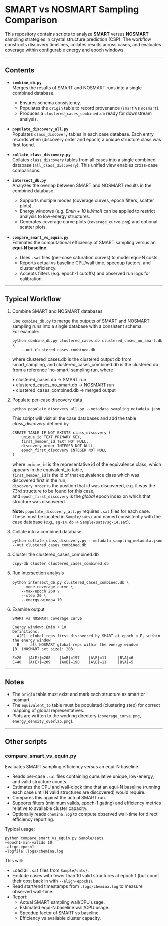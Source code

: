 # SMART vs NOSMART Sampling Comparison

This repository contains scripts to analyze **SMART** versus **NOSMART** sampling strategies in crystal structure prediction (CSP). The workflow constructs discovery timelines, collates results across cases, and evaluates coverage within configurable energy and epoch windows.  

---

## Contents

- **`combine_db.py`**  
  Merges the results of SMART and NOSMART runs into a single combined database.  
  - Ensures schema consistency.  
  - Populates the `origin` table to record provenance (`smart` vs `nosmart`).  
  - Produces a `clustered_cases_combined.db` ready for downstream analysis.  

- **`populate_discovery_all.py`**  
  Populates `class_discovery` tables in each case database. Each entry records when (discovery order and epoch) a unique structure class was first found.  

- **`collate_class_discovery.py`**  
  Collates `class_discovery` tables from all cases into a single combined database (`all_class_discovery`). This unified view enables cross-case comparisons.  

- **`intersect_db.py`**  
  Analyzes the overlap between SMART and NOSMART results in the combined database.  
  - Supports multiple modes (coverage curves, epoch filters, scatter plots).  
  - Energy windows (e.g. *Emin + 10 kJ/mol*) can be applied to restrict analysis to low-energy structures.  
  - Generates coverage curve plots (`coverage_curve.png`) and optional scatter plots.  

- **`compare_smart_vs_equin.py`**  
  Estimates the computational efficiency of SMART sampling versus an **equi-N baseline**.  
  - Uses `.sat` files (per-case saturation curves) to model equi-N costs.  
  - Reports actual vs baseline CPU/wall time, speedup factors, and cluster efficiency.  
  - Accepts filters (e.g. epoch-1 cutoffs) and observed run logs for calibration.  

---

## Typical Workflow

1. Combine SMART and NOSMART databases  

   Use `combine_db.py` to merge the outputs of SMART and NOSMART sampling runs into a single database with a consistent schema.  
   For example:  

    ```
    python combine_db.py clustered_cases.db clustered_cases_no_smart.db \
        --out clustered_cases_combined.db
    ```

    where clustered_cases.db is the clustered output db from smart_sampling, and clustered_cases_combined.db is the 
    clustered db from a reference 'no-smart' sampling run, where

    • clustered_cases.db → SMART run  
    • clustered_cases_no_smart.db → NOSMART run  
    • clustered_cases_combined.db → merged output  

2. Populate per-case discovery data  

    ```
    python populate_discovery_all.py --metadata sampling_metadata.json
    ```

    This script will visit all the case databases and add the table *class_discovery* defined by

    ```
    CREATE TABLE IF NOT EXISTS class_discovery (
        unique_id TEXT PRIMARY KEY,
        first_member_id TEXT NOT NULL,
        discovery_order INTEGER NOT NULL,
        epoch_first_discovery INTEGER NOT NULL
    )
    ```

    where `unique_id` is the representative id of the equivalence class, which appears in the equivalent_to table,  
    `first_member_id` is the id of that equivalence class which was discovered first in the run,  
    `discovery_order` is the position that id was discovered, e.g. it was the 73rd structure to be found for this case,  
    and `epoch_first_discovery` is the *global* epoch index on which that structure was discovered.  

    **Note:** `populate_discovery_all.py` requires `.sat` files for each case.  
    These must be located in `Sample/sats/` and named consistently with the case database (e.g., `sg-14.db` → `Sample/sats/sg-14.sat`).  

3. Collate into a combined database  

    ```
    python collate_class_discovery.py --metadata sampling_metadata.json --out clustered_cases_combined.db
    ```

4. Cluster the clustered_cases_combined.db  

    ```
    cspy-db cluster clustered_cases_combined.db
    ```

5. Run intersection analysis  

    ```
    python intersect_db.py clustered_cases_combined.db \
        --mode coverage_curve \
        --max-epoch 260 \
        --step 20 \
        --energy-window 10
    ```

6. Examine output  

    ```
    SMART vs NOSMART coverage curve
    ----------------------------------
    Energy window: Emin + 10
    Definitions:
      A(E): global reps first discovered by SMART at epoch ≤ E, within the energy window
      B   : all NOSMART global reps within the energy window
    |B| (NOSMART set size): 203

    E=20   |A(E)|=208    |A∩B|=197    |A\B|=11     |B\A|=6
    E=40   |A(E)|=209    |A∩B|=198    |A\B|=11     |B\A|=5
    ```

---

## Notes

- The `origin` table must exist and mark each structure as smart or nosmart.  
- The `equivalent_to` table must be populated (clustering step) for correct mapping of global representatives.  
- Plots are written to the working directory (`coverage_curve.png`, `energy_density_overlap.png`).  

---

## Other scripts

### compare_smart_vs_equin.py

Evaluates SMART sampling efficiency versus an equi-N baseline.  

- Reads per-case `.sat` files containing cumulative unique, low-energy, and valid structure counts.  
- Estimates the CPU and wall-clock time that an equi-N baseline (running each case until N valid structures are discovered) would require.  
- Compares this against the actual SMART run.  
- Supports filters (minimum valids, epoch-1 gating) and efficiency metrics relative to available cluster capacity.  
- Optionally reads `chemina.log` to compute observed wall-time for direct efficiency reporting.  

Typical usage:  

```
python compare_smart_vs_equin.py Sample/sats 
–epoch1-min-valids 10 
–align-epoch1 
–logfile .logs/chemina.log
```

This will:  
- Load all `.sat` files from `Sample/sats/`.  
- Exclude cases with fewer than 10 valid structures at epoch 1 (but count their cost back in with `--align-epoch1`).  
- Read start/end timestamps from `.logs/chemina.log` to measure observed wall-time.  
- Report:  
  - Actual SMART sampling wall/CPU usage.  
  - Estimated equi-N baseline wall/CPU usage.  
  - Speedup factor of SMART vs baseline.  
  - Efficiency vs available cluster capacity.  